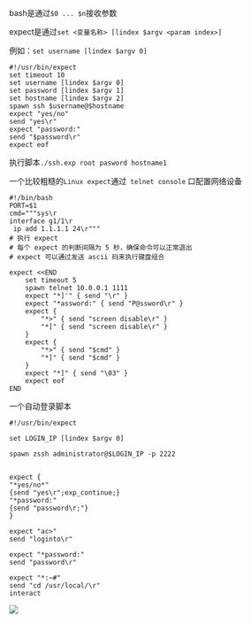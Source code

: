 bash是通过`$0 ... $n`接收参数

expect是通过`set <变量名称> [lindex $argv <param index>]`

例如：`set username [lindex $argv 0]`
```
#!/usr/bin/expect  
set timeout 10  
set username [lindex $argv 0]  
set password [lindex $argv 1]  
set hostname [lindex $argv 2]  
spawn ssh $username@$hostname  
expect "yes/no"  
send "yes\r"  
expect "password:" 
send "$password\r"
expect eof
```
执行脚本`./ssh.exp root pasword hostname1`

一个比较粗糙的` Linux expect `通过` telnet console` 口配置网络设备
```
#!/bin/bash
PORT=$1
cmd="""sys\r
interface g1/1\r
 ip add 1.1.1.1 24\r"""
# 执行 expect
# 每个 expect 的判断间隔为 5 秒，确保命令可以正常退出
# expect 可以通过发送 ascii 码来执行键盘组合

expect <<END
    set timeout 5
    spawn telnet 10.0.0.1 1111
    expect "*]'" { send "\r" }
    expect "*assword:" { send "P@ssword\r" }
    expect {
        "*>" { send "screen disable\r" }
        "*]" { send "screen disable\r" }
    }
    expect {
        "*>" { send "$cmd" }
        "*]" { send "$cmd" }
    }
    expect "*]" { send "\03" }
    expect eof
END
```
一个自动登录脚本
```
#!/usr/bin/expect

set LOGIN_IP [lindex $argv 0]

spawn zssh administrator@$LOGIN_IP -p 2222


expect {
"*yes/no*"
{send "yes\r";exp_continue;}
"*password:"
{send "password\r;"}
}

expect "ac>"
send "loginto\r"

expect "*password:"
send "password\r"

expect "*:~#"
send "cd /usr/local/\r"
interact

```


![](https://upload-images.jianshu.io/upload_images/6943526-261c6caf9c49a262.gif?imageMogr2/auto-orient/strip)
